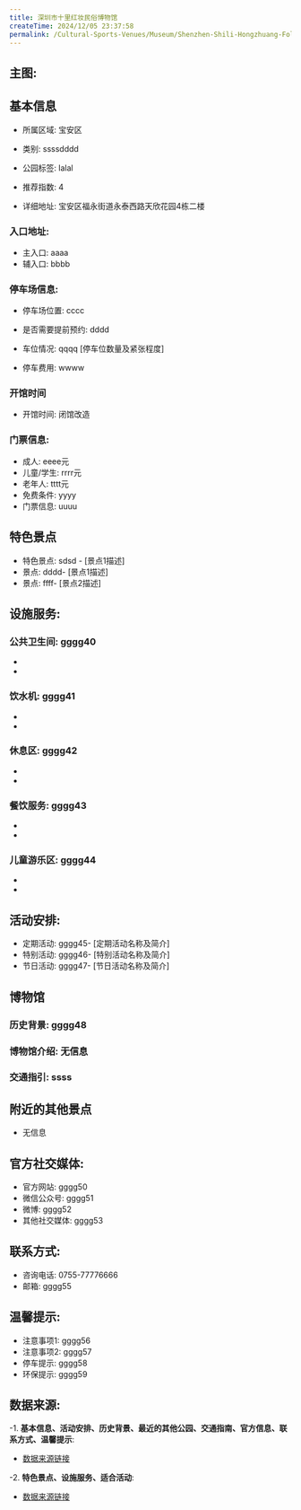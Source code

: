 ```yaml
---
title: 深圳市十里红妆民俗博物馆
createTime: 2024/12/05 23:37:58
permalink: /Cultural-Sports-Venues/Museum/Shenzhen-Shili-Hongzhuang-Folk-Museum/
---
```


## 主图:
<ImageCard
image="https://cn.bing.com/th?id=OHR.AlfanzinaLighthouse_ZH-CN9704515669_1920x1080.webp"
title= "深圳市十里红妆民俗博物馆"
description= ""
date="2024/12/05"
href="/"
author="市文化广电旅游体育局"
/>
## 基本信息

- 所属区域: 宝安区

- 类别: ssssdddd

- 公园标签: lalal

- 推荐指数: 4

- 详细地址: 宝安区福永街道永泰西路天欣花园4栋二楼

### 入口地址:
- 主入口: aaaa
- 辅入口: bbbb
### 停车场信息:
- 停车场位置: cccc

- 是否需要提前预约: dddd

- 车位情况: qqqq [停车位数量及紧张程度]

- 停车费用: wwww

### 开馆时间
- 开馆时间: 闭馆改造

### 门票信息:
- 成人: eeee元
- 儿童/学生: rrrr元
- 老年人: tttt元
- 免费条件: yyyy
- 门票信息: uuuu
## 特色景点
- 特色景点: sdsd - [景点1描述]
- 景点: dddd- [景点1描述]
- 景点: ffff- [景点2描述]
## 设施服务:
### 公共卫生间: gggg40
- 
- 
### 饮水机: gggg41
- 
- 
### 休息区: gggg42
- 
- 
### 餐饮服务: gggg43
- 
- 
### 儿童游乐区: gggg44
- 
- 
## 活动安排:
- 定期活动: gggg45- [定期活动名称及简介]
- 特别活动: gggg46- [特别活动名称及简介]
- 节日活动: gggg47- [节日活动名称及简介]
## 博物馆
### 历史背景: gggg48
### 博物馆介绍: 无信息
### 交通指引: ssss

## 附近的其他景点
- 无信息

## 官方社交媒体:
- 官方网站: gggg50
- 微信公众号: gggg51
- 微博: gggg52
- 其他社交媒体: gggg53

## 联系方式:
- 咨询电话: 0755-77776666
- 邮箱: gggg55

## 温馨提示:
- 注意事项1: gggg56
- 注意事项2: gggg57
- 停车提示: gggg58
- 环保提示: gggg59

## 数据来源:
-1. **基本信息、活动安排、历史背景、最近的其他公园、交通指南、官方信息、联系方式、温馨提示**:
- [数据来源链接](http://wtl.sz.gov.cn/ggfw/whl/bwgylb/index.html)

-2. **特色景点、设施服务、适合活动**:
- [数据来源链接](http://wtl.sz.gov.cn/ggfw/whl/bwgylb/index.html)


